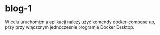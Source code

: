 # blog-1

W celu uruchomienia aplikacji należy użyć komendy docker-compose up, przy przy włączonym jednocześnie programie Docker Desktop.
